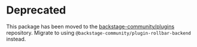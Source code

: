 # Deprecated

This package has been moved to the [backstage-community/plugins](https://github.com/backstage/community-plugins) repository. Migrate to using `@backstage-community/plugin-rollbar-backend` instead.
